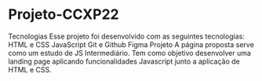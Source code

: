 # Projeto-CCXP22
Tecnologias
Esse projeto foi desenvolvido com as seguintes tecnologias:
HTML e CSS
JavaScript
Git e Github
Figma
Projeto
A página proposta serve como um estudo de JS Intermediário. Tem como objetivo desenvolver uma landing page aplicando funcionalidades Javascript junto a aplicação de HTML e CSS.
